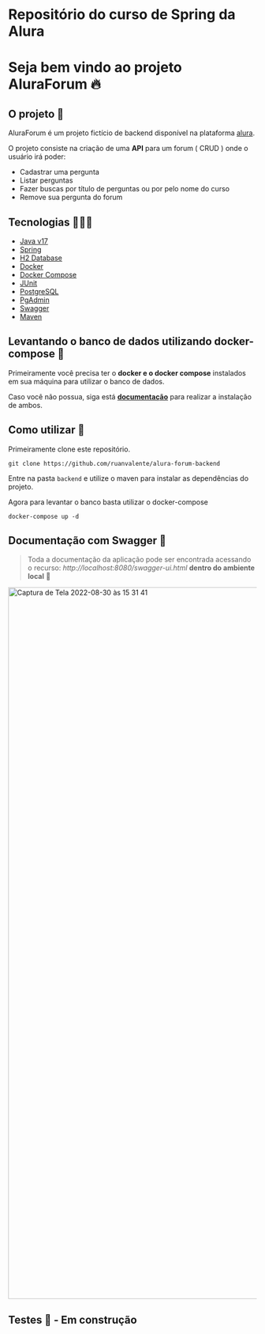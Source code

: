# Repositório do curso de Spring da Alura

# Seja bem vindo ao projeto AluraForum 🔥

## O projeto 📄

AluraForum é um projeto fictício de backend disponível na plataforma [alura](https://alura.com.br/).

O projeto consiste na criação de uma **API** para um forum ( CRUD ) onde o usuário irá poder:

- Cadastrar uma pergunta
- Listar perguntas
- Fazer buscas por título de perguntas ou por pelo nome do curso
- Remove sua pergunta do forum

## Tecnologias 🧑🏽‍💻

- [Java v17](https://www.java.com/pt-BR/download/)
- [Spring](https://spring.io/)
- [H2 Database](http://www.h2database.com/html/quickstart.html)
- [Docker](https://www.docker.com/get-started/)
- [Docker Compose](https://docs.docker.com/compose/)
- [JUnit](https://junit.org/junit5/)
- [PostgreSQL](https://www.postgresql.org/)
- [PgAdmin](https://www.pgadmin.org/)
- [Swagger](https://swagger.io/)
- [Maven](https://maven.apache.org/)

## Levantando o banco de dados utilizando docker-compose 🐳

Primeiramente você precisa ter o **docker e o docker compose** instalados em sua máquina para utilizar o banco de dados.

Caso você não possua, siga está **[documentação](https://docs.docker.com/)** para realizar a instalação de ambos.

## Como utilizar 🤔

Primeiramente clone este repositório.

```
git clone https://github.com/ruanvalente/alura-forum-backend

```
Entre na pasta `backend` e utilize o maven para instalar as dependências do projeto.

Agora para levantar o banco basta utilizar o docker-compose
```
docker-compose up -d
```

## Documentação com Swagger 📄

> Toda a documentação da aplicação pode ser encontrada acessando o recurso: *http://localhost:8080/swagger-ui.html* **dentro do ambiente local** 🫡
<img width="1440" alt="Captura de Tela 2022-08-30 às 15 31 41" src="https://user-images.githubusercontent.com/6674232/187516013-fdd6f8cb-e96c-44d7-8dec-c699e79e01b5.png">


## Testes 🚧 - Em construção
